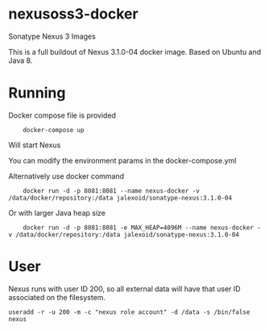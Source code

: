 # nexusoss3-docker
Sonatype Nexus 3 Images

This is a full buildout of Nexus 3.1.0-04 docker image. Based on Ubuntu and Java 8.

# Running


Docker compose file is provided
```
    docker-compose up
```
Will start Nexus

You can modify the environment params in the docker-compose.yml

Alternatively use docker command
```
    docker run -d -p 8081:8081 --name nexus-docker -v /data/docker/repository:/data jalexoid/sonatype-nexus:3.1.0-04
```
Or with larger Java heap size
```
    docker run -d -p 8081:8081 -e MAX_HEAP=4096M --name nexus-docker -v /data/docker/repository:/data jalexoid/sonatype-nexus:3.1.0-04
```


# User

Nexus runs with user ID 200, so all external data will have that user ID associated on the filesystem.

`useradd -r -u 200 -m -c "nexus role account" -d /data -s /bin/false nexus`
